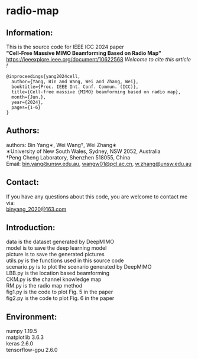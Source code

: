 # radio-map

## Information:
This is the source code for IEEE ICC 2024 paper  
__"Cell-Free Massive MIMO Beamforming Based on Radio Map"__  
https://ieeexplore.ieee.org/document/10622568
_Welcome to cite this article !_

```
@inproceedings{yang2024cell,
  author={Yang, Bin and Wang, Wei and Zhang, Wei},
  booktitle={Proc. IEEE Int. Conf. Commun. (ICC)},
  title={Cell-free massive {MIMO} beamforming based on radio map},
  month={Jun.},
  year={2024},
  pages={1-6}
}
```

## Authors:  
authors: Bin Yang∗, Wei Wang†, Wei Zhang∗  
∗University of New South Wales, Sydney, NSW 2052, Australia   
†Peng Cheng Laboratory, Shenzhen 518055, China  
Email: bin.yang@unsw.edu.au, wangw01@pcl.ac.cn, w.zhang@unsw.edu.au  

## Contact:  
If you have any questions about this code, you are welcome to contact me via:  
binyang_2020@163.com  

## Introduction:  
data is the dataset generated by DeepMIMO                
model is to save the deep learning model  
picture is to save the generated pictures  
utils.py is the functions used in this source code  
scenario.py is to plot the scenario generated by DeepMIMO  
LBB.py is the location based beamforming  
CKM.py is the channel knowledge map  
RM.py is the radio map method  
fig1.py is the code to plot Fig. 5 in the paper  
fig2.py is the code to plot Fig. 6 in the paper  

## Environment:  
numpy                   1.19.5  
matplotlib              3.6.3  
keras                   2.6.0  
tensorflow-gpu          2.6.0  
